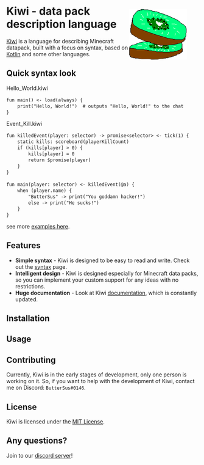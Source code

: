<img src="book/assets/logo.png" style="float: right; margin-right: 30px; margin-top: 50px" alt="logo">

Kiwi - data pack description language
=====================================

[Kiwi](https://buttersus.github.io/Kiwi/home) is a language for describing Minecraft datapack,
built with a focus on syntax, based on
[Kotlin](https://kotlinlang.org/) and some other languages.

## Quick syntax look

Hello_World.kiwi

```kiwi
fun main() <- load(always) {
    print("Hello, World!")  # outputs "Hello, World!" to the chat
}
```

Event_Kill.kiwi

```kiwi
fun killedEvent(player: selector) -> promise<selector> <- tick(1) {
    static kills: scoreboard(playerKillCount)
    if (kills[player] > 0) {
        kills[player] = 0
        return $promise(player)
    }
}

fun main(player: selector) <- killedEvent(@a) {
    when (player.name) {
        "ButterSus" -> print("You goddamn hacker!")
        else -> print("He sucks!")
    }
}
```

see more [examples here](https://buttersus.github.io/Kiwi/examples).

## Features

- **Simple syntax** - Kiwi is designed to be easy to read and write.
Check out the [syntax](https://buttersus.github.io/Kiwi/basics/syntax) page.
- **Intelligent design** - Kiwi is designed especially for Minecraft data packs,
so you can implement your custom support for any ideas with no restrictions.
- **Huge documentation** - Look at Kiwi [documentation](https://buttersus.github.io/Kiwi/get-started),
which is constantly updated.

## Installation

[//]: # (TODO: Add installation instructions)

## Usage

[//]: # (TODO: Add usage instructions)

## Contributing

Currently, Kiwi is in the early stages of development, only one person is working on it.
So, if you want to help with the development of Kiwi, contact me on Discord: `ButterSus#0146`. 

## License

Kiwi is licensed under the [MIT License](LICENSE).

## Any questions?

[//]: # (TODO: Add discord server link)
Join to our [discord server](#)!
